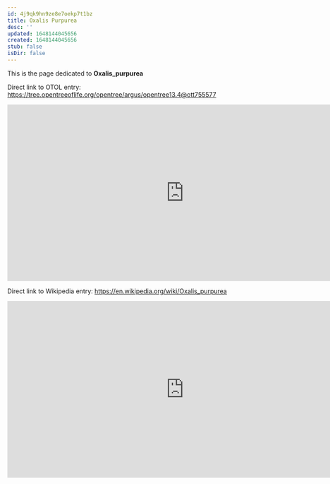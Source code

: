 ```yaml
---
id: 4j9qk9hn9ze8e7oekp7t1bz
title: Oxalis Purpurea
desc: ''
updated: 1648144045656
created: 1648144045656
stub: false
isDir: false
---
```

This is the page dedicated to **Oxalis_purpurea**


Direct link to OTOL entry: https://tree.opentreeoflife.org/opentree/argus/opentree13.4@ott755577



<html>
    <body>
    <iframe src="https://tree.opentreeoflife.org/opentree/argus/opentree13.4@ott755577"
    width="800" height="400" frameborder="0" allowfullscreen> </iframe>
    </body>
</html>
    


Direct link to Wikipedia entry: https://en.wikipedia.org/wiki/Oxalis_purpurea



<html>
    <body>
    <iframe src="https://en.wikipedia.org/wiki/Oxalis_purpurea"
    width="800" height="400" frameborder="0" allowfullscreen> </iframe>
    </body>
</html>
    
